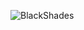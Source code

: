 ![BlackShades](https://github.com/yuankong666/Ultimate-RAT-Collection/assets/128066597/a814e67b-d544-407e-9c89-20f26f612f7e)
